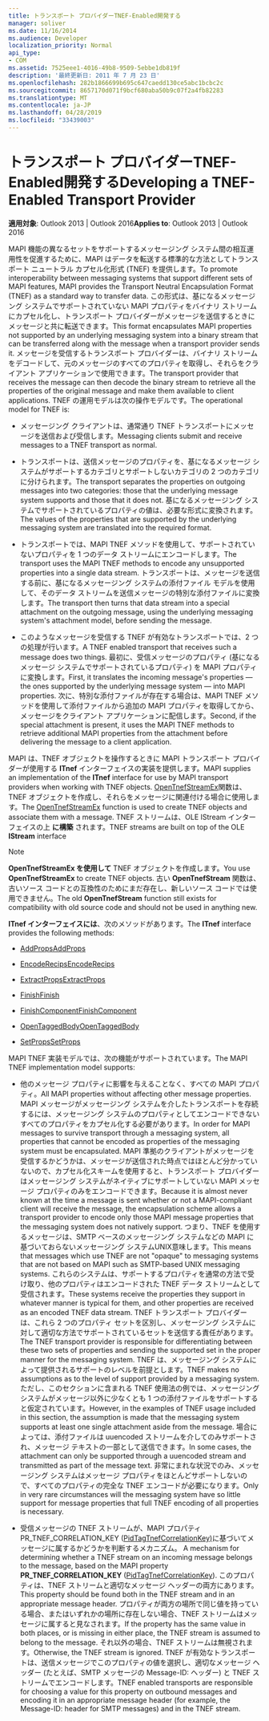```yaml
---
title: トランスポート プロバイダーTNEF-Enabled開発する
manager: soliver
ms.date: 11/16/2014
ms.audience: Developer
localization_priority: Normal
api_type:
- COM
ms.assetid: 7525eee1-4016-49b8-9509-5ebbe1db819f
description: '最終更新日: 2011 年 7 月 23 日'
ms.openlocfilehash: 282b1866699b695c647caedd130ce5abc1bcbc2c
ms.sourcegitcommit: 8657170d071f9bcf680aba50b9c07f2a4fb82283
ms.translationtype: MT
ms.contentlocale: ja-JP
ms.lasthandoff: 04/28/2019
ms.locfileid: "33439003"
---
```

# <a name="developing-a-tnef-enabled-transport-provider"></a><span data-ttu-id="60571-103">トランスポート プロバイダーTNEF-Enabled開発する</span><span class="sxs-lookup"><span data-stu-id="60571-103">Developing a TNEF-Enabled Transport Provider</span></span>

  
  
<span data-ttu-id="60571-104">**適用対象**: Outlook 2013 | Outlook 2016</span><span class="sxs-lookup"><span data-stu-id="60571-104">**Applies to**: Outlook 2013 | Outlook 2016</span></span> 
  
<span data-ttu-id="60571-105">MAPI 機能の異なるセットをサポートするメッセージング システム間の相互運用性を促進するために、MAPI はデータを転送する標準的な方法としてトランスポート ニュートラル カプセル化形式 (TNEF) を提供します。</span><span class="sxs-lookup"><span data-stu-id="60571-105">To promote interoperability between messaging systems that support different sets of MAPI features, MAPI provides the Transport Neutral Encapsulation Format (TNEF) as a standard way to transfer data.</span></span> <span data-ttu-id="60571-106">この形式は、基になるメッセージング システムでサポートされていない MAPI プロパティをバイナリ ストリームにカプセル化し、トランスポート プロバイダーがメッセージを送信するときにメッセージと共に転送できます。</span><span class="sxs-lookup"><span data-stu-id="60571-106">This format encapsulates MAPI properties not supported by an underlying messaging system into a binary stream that can be transferred along with the message when a transport provider sends it.</span></span> <span data-ttu-id="60571-107">メッセージを受信するトランスポート プロバイダーは、バイナリ ストリームをデコードして、元のメッセージのすべてのプロパティを取得し、それらをクライアント アプリケーションで使用できます。</span><span class="sxs-lookup"><span data-stu-id="60571-107">The transport provider that receives the message can then decode the binary stream to retrieve all the properties of the original message and make them available to client applications.</span></span> <span data-ttu-id="60571-108">TNEF の運用モデルは次の操作モデルです。</span><span class="sxs-lookup"><span data-stu-id="60571-108">The operational model for TNEF is:</span></span>
  
- <span data-ttu-id="60571-109">メッセージング クライアントは、通常通り TNEF トランスポートにメッセージを送信および受信します。</span><span class="sxs-lookup"><span data-stu-id="60571-109">Messaging clients submit and receive messages to a TNEF transport as normal.</span></span>
    
- <span data-ttu-id="60571-110">トランスポートは、送信メッセージのプロパティを、基になるメッセージ システムがサポートするカテゴリとサポートしないカテゴリの 2 つのカテゴリに分けられます。</span><span class="sxs-lookup"><span data-stu-id="60571-110">The transport separates the properties on outgoing messages into two categories: those that the underlying message system supports and those that it does not.</span></span> <span data-ttu-id="60571-111">基になるメッセージング システムでサポートされているプロパティの値は、必要な形式に変換されます。</span><span class="sxs-lookup"><span data-stu-id="60571-111">The values of the properties that are supported by the underlying messaging system are translated into the required format.</span></span>
    
- <span data-ttu-id="60571-112">トランスポートでは、MAPI TNEF メソッドを使用して、サポートされていないプロパティを 1 つのデータ ストリームにエンコードします。</span><span class="sxs-lookup"><span data-stu-id="60571-112">The transport uses the MAPI TNEF methods to encode any unsupported properties into a single data stream.</span></span> <span data-ttu-id="60571-113">トランスポートは、メッセージを送信する前に、基になるメッセージング システムの添付ファイル モデルを使用して、そのデータ ストリームを送信メッセージの特別な添付ファイルに変換します。</span><span class="sxs-lookup"><span data-stu-id="60571-113">The transport then turns that data stream into a special attachment on the outgoing message, using the underlying messaging system's attachment model, before sending the message.</span></span>
    
- <span data-ttu-id="60571-114">このようなメッセージを受信する TNEF が有効なトランスポートでは、2 つの処理が行います。</span><span class="sxs-lookup"><span data-stu-id="60571-114">A TNEF enabled transport that receives such a message does two things.</span></span> <span data-ttu-id="60571-115">最初に、受信メッセージのプロパティ (基になるメッセージ システムでサポートされているプロパティ) を MAPI プロパティに変換します。</span><span class="sxs-lookup"><span data-stu-id="60571-115">First, it translates the incoming message's properties — the ones supported by the underlying message system — into MAPI properties.</span></span> <span data-ttu-id="60571-116">次に、特別な添付ファイルが存在する場合は、MAPI TNEF メソッドを使用して添付ファイルから追加の MAPI プロパティを取得してから、メッセージをクライアント アプリケーションに配信します。</span><span class="sxs-lookup"><span data-stu-id="60571-116">Second, if the special attachment is present, it uses the MAPI TNEF methods to retrieve additional MAPI properties from the attachment before delivering the message to a client application.</span></span>
    
<span data-ttu-id="60571-117">MAPI は、TNEF オブジェクトを操作するときに MAPI トランスポート プロバイダーが使用する **ITnef** インターフェイスの実装を提供します。</span><span class="sxs-lookup"><span data-stu-id="60571-117">MAPI supplies an implementation of the **ITnef** interface for use by MAPI transport providers when working with TNEF objects.</span></span> <span data-ttu-id="60571-118">[OpenTnefStreamEx](opentnefstreamex.md)関数は、TNEF オブジェクトを作成し、それらをメッセージに関連付ける場合に使用します。</span><span class="sxs-lookup"><span data-stu-id="60571-118">The [OpenTnefStreamEx](opentnefstreamex.md) function is used to create TNEF objects and associate them with a message.</span></span> <span data-ttu-id="60571-119">TNEF ストリームは、OLE IStream インターフェイスの上 **に構築** されます。</span><span class="sxs-lookup"><span data-stu-id="60571-119">TNEF streams are built on top of the OLE **IStream** interface</span></span> 
  
> [!NOTE]
> <span data-ttu-id="60571-120">**OpenTnefStreamEx を使用して** TNEF オブジェクトを作成します。</span><span class="sxs-lookup"><span data-stu-id="60571-120">You use **OpenTnefStreamEx** to create TNEF objects.</span></span> <span data-ttu-id="60571-121">古い **OpenTnefStream** 関数は、古いソース コードとの互換性のためにまだ存在し、新しいソース コードでは使用できません。</span><span class="sxs-lookup"><span data-stu-id="60571-121">The old **OpenTnefStream** function still exists for compatibility with old source code and should not be used in anything new.</span></span> 
  
<span data-ttu-id="60571-122">**ITnef インターフェイスには**、次のメソッドがあります。</span><span class="sxs-lookup"><span data-stu-id="60571-122">The **ITnef** interface provides the following methods:</span></span> 
  
- [<span data-ttu-id="60571-123">AddProps</span><span class="sxs-lookup"><span data-stu-id="60571-123">AddProps</span></span>](itnef-addprops.md)
    
- [<span data-ttu-id="60571-124">EncodeRecips</span><span class="sxs-lookup"><span data-stu-id="60571-124">EncodeRecips</span></span>](itnef-encoderecips.md)
    
- [<span data-ttu-id="60571-125">ExtractProps</span><span class="sxs-lookup"><span data-stu-id="60571-125">ExtractProps</span></span>](itnef-extractprops.md)
    
- [<span data-ttu-id="60571-126">Finish</span><span class="sxs-lookup"><span data-stu-id="60571-126">Finish</span></span>](itnef-finish.md)
    
- [<span data-ttu-id="60571-127">FinishComponent</span><span class="sxs-lookup"><span data-stu-id="60571-127">FinishComponent</span></span>](itnef-finishcomponent.md)
    
- [<span data-ttu-id="60571-128">OpenTaggedBody</span><span class="sxs-lookup"><span data-stu-id="60571-128">OpenTaggedBody</span></span>](itnef-opentaggedbody.md)
    
- [<span data-ttu-id="60571-129">SetProps</span><span class="sxs-lookup"><span data-stu-id="60571-129">SetProps</span></span>](itnef-setprops.md)
    
<span data-ttu-id="60571-130">MAPI TNEF 実装モデルでは、次の機能がサポートされています。</span><span class="sxs-lookup"><span data-stu-id="60571-130">The MAPI TNEF implementation model supports:</span></span>
  
- <span data-ttu-id="60571-131">他のメッセージ プロパティに影響を与えることなく、すべての MAPI プロパティ。</span><span class="sxs-lookup"><span data-stu-id="60571-131">All MAPI properties without affecting other message properties.</span></span> <span data-ttu-id="60571-132">MAPI メッセージがメッセージング システムを介したトランスポートを存続するには、メッセージング システムのプロパティとしてエンコードできないすべてのプロパティをカプセル化する必要があります。</span><span class="sxs-lookup"><span data-stu-id="60571-132">In order for MAPI messages to survive transport through a messaging system, all properties that cannot be encoded as properties of the messaging system must be encapsulated.</span></span> <span data-ttu-id="60571-133">MAPI 準拠のクライアントがメッセージを受信するかどうかは、メッセージが送信された時点ではほとんど分かっていないので、カプセル化スキームを使用すると、トランスポート プロバイダーはメッセージング システムがネイティブにサポートしていない MAPI メッセージ プロパティのみをエンコードできます。</span><span class="sxs-lookup"><span data-stu-id="60571-133">Because it is almost never known at the time a message is sent whether or not a MAPI-compliant client will receive the message, the encapsulation scheme allows a transport provider to encode only those MAPI message properties that the messaging system does not natively support.</span></span> <span data-ttu-id="60571-134">つまり、TNEF を使用するメッセージは、SMTP ベースのメッセージング システムなどの MAPI に基づいておらないメッセージング システムUNIX意味します。</span><span class="sxs-lookup"><span data-stu-id="60571-134">This means that messages which use TNEF are not "opaque" to messaging systems that are not based on MAPI such as SMTP-based UNIX messaging systems.</span></span> <span data-ttu-id="60571-135">これらのシステムは、サポートするプロパティを通常の方法で受け取り、他のプロパティはエンコードされた TNEF データ ストリームとして受信されます。</span><span class="sxs-lookup"><span data-stu-id="60571-135">These systems receive the properties they support in whatever manner is typical for them, and other properties are received as an encoded TNEF data stream.</span></span> <span data-ttu-id="60571-136">TNEF トランスポート プロバイダーは、これら 2 つのプロパティ セットを区別し、メッセージング システムに対して適切な方法でサポートされているセットを送信する責任があります。</span><span class="sxs-lookup"><span data-stu-id="60571-136">The TNEF transport provider is responsible for differentiating between these two sets of properties and sending the supported set in the proper manner for the messaging system.</span></span> <span data-ttu-id="60571-137">TNEF は、メッセージング システムによって提供されるサポートのレベルを前提とします。</span><span class="sxs-lookup"><span data-stu-id="60571-137">TNEF makes no assumptions as to the level of support provided by a messaging system.</span></span> <span data-ttu-id="60571-138">ただし、このセクションに含まれる TNEF 使用法の例では、メッセージング システムがメッセージ以外に少なくとも 1 つの添付ファイルをサポートすると仮定されています。</span><span class="sxs-lookup"><span data-stu-id="60571-138">However, in the examples of TNEF usage included in this section, the assumption is made that the messaging system supports at least one single attachment aside from the message.</span></span> <span data-ttu-id="60571-139">場合によっては、添付ファイルは uuencoded ストリームを介してのみサポートされ、メッセージ テキストの一部として送信できます。</span><span class="sxs-lookup"><span data-stu-id="60571-139">In some cases, the attachment can only be supported through a uuencoded stream and transmitted as part of the message text.</span></span> <span data-ttu-id="60571-140">非常にまれな状況でのみ、メッセージング システムはメッセージ プロパティをほとんどサポートしないので、すべてのプロパティの完全な TNEF エンコードが必要になります。</span><span class="sxs-lookup"><span data-stu-id="60571-140">Only in very rare circumstances will the messaging system have so little support for message properties that full TNEF encoding of all properties is necessary.</span></span>
    
- <span data-ttu-id="60571-141">受信メッセージの TNEF ストリームが、MAPI プロパティ PR_TNEF_CORRELATION_KEY ([PidTagTnefCorrelationKey)](pidtagtnefcorrelationkey-canonical-property.md)に基づいてメッセージに属するかどうかを判断するメカニズム。 </span><span class="sxs-lookup"><span data-stu-id="60571-141">A mechanism for determining whether a TNEF stream on an incoming message belongs to the message, based on the MAPI property **PR_TNEF_CORRELATION_KEY** ([PidTagTnefCorrelationKey](pidtagtnefcorrelationkey-canonical-property.md)).</span></span> <span data-ttu-id="60571-142">このプロパティは、TNEF ストリームと適切なメッセージ ヘッダーの両方にあります。</span><span class="sxs-lookup"><span data-stu-id="60571-142">This property should be found both in the TNEF stream and in an appropriate message header.</span></span> <span data-ttu-id="60571-143">プロパティが両方の場所で同じ値を持っている場合、またはいずれかの場所に存在しない場合、TNEF ストリームはメッセージに属すると見なされます。</span><span class="sxs-lookup"><span data-stu-id="60571-143">If the property has the same value in both places, or is missing in either place, the TNEF stream is assumed to belong to the message.</span></span> <span data-ttu-id="60571-144">それ以外の場合、TNEF ストリームは無視されます。</span><span class="sxs-lookup"><span data-stu-id="60571-144">Otherwise, the TNEF stream is ignored.</span></span> <span data-ttu-id="60571-145">TNEF が有効なトランスポートは、送信メッセージでこのプロパティの値を選択し、適切なメッセージ ヘッダー (たとえば、SMTP メッセージの Message-ID: ヘッダー) と TNEF ストリームでエンコードします。</span><span class="sxs-lookup"><span data-stu-id="60571-145">TNEF enabled transports are responsible for choosing a value for this property on outbound messages and encoding it in an appropriate message header (for example, the Message-ID: header for SMTP messages) and in the TNEF stream.</span></span>
    

